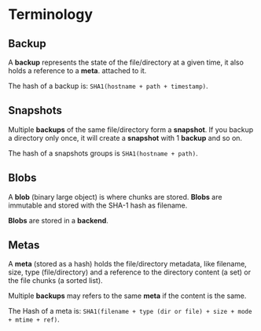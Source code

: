 # Terminology

## Backup

A **backup** represents the state of the file/directory at a given time, it also holds a reference to a **meta**. attached to it.

The hash of a backup is: ``SHA1(hostname + path + timestamp)``.

## Snapshots

Multiple **backups** of the same file/directory form a **snapshot**. If you backup a directory only once, it will create a **snapshot** with 1 **backup** and so on.

The hash of a snapshots groups is ``SHA1(hostname + path)``.

## Blobs

A **blob** (binary large object) is where chunks are stored. **Blobs** are immutable and stored with the SHA-1 hash as filename.

**Blobs** are stored in a **backend**.

## Metas

A **meta** (stored as a hash) holds the file/directory metadata, like filename, size, type (file/directory) and a reference to the directory content (a set) or the file chunks (a sorted list).

Multiple **backups** may refers to the same **meta** if the content is the same.

The Hash of a meta is: ``SHA1(filename + type (dir or file) + size + mode + mtime + ref)``.
